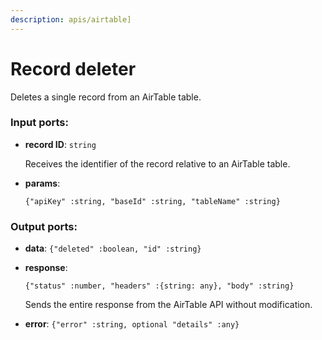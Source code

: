 ```yaml
---
description: apis/airtable]
---
```


# Record deleter

Deletes a single record from an AirTable table.

### Input ports:

* __record ID__: `string`

    Receives the identifier of the record relative to an AirTable table.


* __params__: 
    ```
    {"apiKey" :string, "baseId" :string, "tableName" :string}
    ```

### Output ports:

* __data__: `{"deleted" :boolean, "id" :string}`


* __response__: 
    ```
    {"status" :number, "headers" :{string: any}, "body" :string}
    ```

    Sends the entire response from the AirTable API without modification.


* __error__: `{"error" :string, optional "details" :any}`


